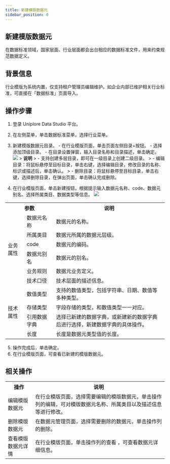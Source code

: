 ```yaml
---
title: 新建模版数据元
sidebar_position: 0
---
```


## 新建模版数据元

在数据标准领域，国家层面、行业层面都会出台相应的数据标准文件，用来约束规范数据定义。

## 背景信息

行业模版为系统内置，仅支持租户管理员编辑维护。如企业内部已维护相关行业标准，可直接在「数据标准」页面导入。

## 操作步骤

1. 登录 Uniplore Data Studio 平台。
2. 在左侧菜单，单击数据标准菜单，选择行业菜单。
3. 新建模版数据元目录。 - 在行业模版页面，单击页面左侧目录+按钮。 - 选择添加顶级目录。 - 在目录设置弹窗，输入目录名称和目录描述，单击确定。
   [![](https://uniplore-docs.oss-cn-chengdu.aliyuncs.com/datastudio/data-standard/create-catalog.png)](https://uniplore-docs.oss-cn-chengdu.aliyuncs.com/datastudio/data-exchange/create-catalog.png) > **说明** > - 支持创建多层目录，即可在一级目录上创建二级目录。 > - 编辑目录：将鼠标悬停至目标目录，单击右键，选择编辑目录，修改目录的名称、标识或描述后，单击确认。 > - 删除目录：将鼠标悬停至目标目录，单击右键，选择删除目录，在弹出页面，单击确认完成删除。

4. 在行业模版页面，单击新建按钮，根据提示输入数据元名称、code、数据元别名、选择所属类目、数据类型等信息。
   [![](https://uniplore-docs.oss-cn-chengdu.aliyuncs.com/datastudio/data-standard/create-data-element.png)](https://uniplore-docs.oss-cn-chengdu.aliyuncs.com/datastudio/data-exchange/create-data-element.png)

<table>
    <tr>
        <th colspan="2"  width="10%">参数</th>
        <th  width="30%">说明</th>
    </tr>
    <tr>
        <td rowspan="6">业务属性</td>
        <td>数据元名称</td>
        <td>数据元的名称。</td>
    </tr>
    <tr>
        <td>所属类目</td>
        <td>数据元所属的数据元层级。</td>
    </tr>
    <tr>
        <td>code</td>
        <td>数据元的编码。</td>
    </tr>
    <tr>
        <td>数据元别名</td>
        <td>数据元的别名。</td>
    </tr>
    <tr>
        <td>业务规则</td>
        <td>数据元业务定义。</td>
    </tr>
    <tr>
        <td>技术口径</td>
        <td>技术层面的描述信息。</td>
    </tr>
    <tr>
        <td rowspan="6">技术属性</td>
        <td>数值类型</td>
        <td>支持的数值类型，包括字符串、日期、数值等多种类型。</td>
    </tr>
    <tr>
        <td>存储类型</td>
        <td>字段存储的类型，和数值类型一一对应。</td>
    </tr>
    <tr>
        <td>引用数据字典</td>
        <td>选择已新建的数据字典，或新建新的数据字典后进行选择，新建数据字典的具体操作。</td>
    </tr>
    <tr>
        <td>长度</td>
        <td>长度是数据元类型值的长度。</td>
    </tr>
</table>

5. 操作完成后，单击确定。
6. 在行业模版页面，可查看已新建的模版数据元。

## 相关操作

<table>
    <tr>
        <th>操作</th>
        <th>说明</th>
    </tr>
    <tr>
        <td>编辑模版数据元</td>
        <td>在行业模版页面，选择需要编辑的模版数据元，单击操作列的编辑，可对模版数据元名称、所属类目以及描述信息等进行修改。</td>
    </tr>
    <tr>
        <td>删除模版数据元</td>
        <td>在数据元管理页面，选择需要删除的数据元，单击操作列的删除。</td>
    </tr>
    <tr>
        <td>查看模版数据元详情</td>
        <td>在行业模版页面，单击操作列的查看 ，可查看数据元详细信息。</td>
    </tr>
</table>
